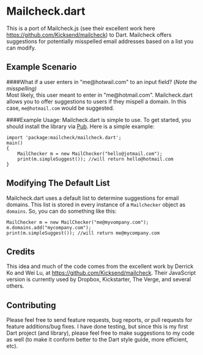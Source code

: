 Mailcheck.dart
==============

This is a port of Mailcheck.js (see their excellent work here https://github.com/Kicksend/mailcheck) to Dart.
Mailcheck offers suggestions for potentially misspelled email addresses based on a list you can modify.

Example Scenario
----------------

####What if a user enters in "me@hot*w*ail.com" to an input field? (*Note the misspelling)*  
Most likely, this user meant to enter in "me@hot*m*ail.com". Mailcheck.dart allows you to offer suggestions to users if they mispell a domain. In this case, ```me@hotmail.com``` would be suggested.  

####Example Usage:
Mailcheck.dart is simple to use. To get started, you should install the library via [Pub](http://pub.dartlang.org/doc/). Here is a simple example:

```
import 'package:mailcheck/mailcheck.dart';  
main()   
{  
    MailChecker m = new MailChecker("hello@jotmail.com");  
    print(m.simpleSuggest()); //will return hello@hotmail.com
}  
``` 

Modifying The Default List
------------------------------
Mailcheck.dart uses a default list to determine suggestions for email domains. This list is stored in every instance of a ```Mailchecker``` object as ```domains```. So, you can do something like this:  
```
MailChecker m = new MailChecker("me@myvompany.com");  
m.domains.add("mycompany.com");  
print(m.simpleSuggest()); //will return me@mycompany.com
```  

Credits
---------
This idea and much of the code comes from the excellent work by Derrick Ko and Wei Lu, at https://github.com/Kicksend/mailcheck. Their JavaScript version is currently used by Dropbox, Kickstarter, The Verge, and several others. 

Contributing
----------------
Please feel free to send feature requests, bug reports, *or* pull requests for feature additions/bug fixes. I have done testing, but since this is my first Dart project (and library), please feel free to make suggestions to my code as well (to make it conform better to the Dart style guide, more efficient, etc). 